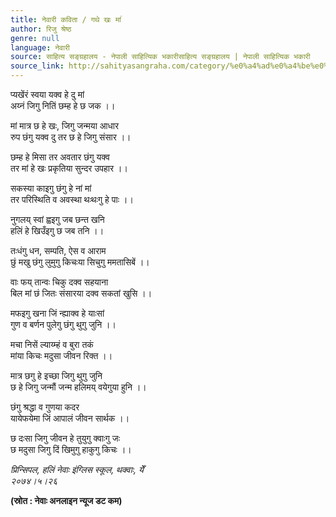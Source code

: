 ```yaml
---
title: नेवारी कविता / गथे खः मांं
author: रिजु श्रेष्ठ
genre: null
language: नेवारी
source: साहित्य सङ्ग्रहालय - नेपाली साहित्यिक भकारीसाहित्य सङ्ग्रहालय | नेपाली साहित्यिक भकारी
source_link: http://sahityasangraha.com/category/%e0%a4%ad%e0%a4%be%e0%a4%b7%e0%a4%be-%e0%a4%ad%e0%a4%be%e0%a4%b7%e0%a5%80-%e0%a4%b8%e0%a4%be%e0%a4%b9%e0%a4%bf%e0%a4%a4%e0%a5%8d%e0%a4%af/%e0%a4%a8%e0%a5%87%e0%a4%b5%e0%a4%be%e0%a4%b0%e0%a5%80-%e0%a4%b0%e0%a4%9a%e0%a4%a8%e0%a4%be/
---
```


प्यखेंरं स्वया यक्व हे दु मां  
अय्नं जिगु नितिं छम्ह हे छ जक ।।

मां मात्र छ हे खः, जिगु जन्मया आधार  
रुप छंगु यक्व दु तर छ हे जिगु संसार ।।

छम्ह हे मिसा तर अवतार छंगु यक्व  
तर मां हे खः प्रकृतिया सुन्दर उपहार ।।

सकस्या काइगु छंगु हे नां मां  
तर परिस्थिति व अवस्था थःथःगु हे पाः ।।

नुगलय् स्वां ह्वइगु जब छन्त खनि  
हलिं हे खिउँइगु छ जब तनि ।।

तःधंगु धन, सम्पति, ऐस व आराम  
छुं मखु छंगु लुमुगु किचःया सिचुगु ममतासिबें ।।

वाः फय् तान्वः चिकु दक्व सहयाना  
बिल मां छं जितः संसारया दक्व सकतां खुसि ।।

मफइगु खना जिं न्ह्याक्व हे याःसां  
गुण व बर्णन पुलेगु छंगु थुगु जुनि ।।

मचा निसें ल्याय्म्हं व बुरा तकं  
मांया किचः मदुसा जीवन रिक्त ।।

मात्र छगु हे इच्छा जिगु थुगु जुनि  
छ हे जिगु जन्मौं जन्म हलिमय् वयेगुया हुनि ।।

छंगु श्रद्धा व गुणया कदर  
यायेफयेमा जिं आपालं जीवन सार्थक ।।

छ दःसा जिगु जीवन हे तुयुगु क्वाःगु जः  
छ मदुसा जिगु दिं खिमुगु हाकुगु किचः ।।

*प्रिन्सिपल, हलिं नेवाः इंग्लिस स्कूल, थक्वाः, येँ  
२०७४।५।२६*

**(स्रोत : नेवाः अनलाइन न्यूज डट कम)**
